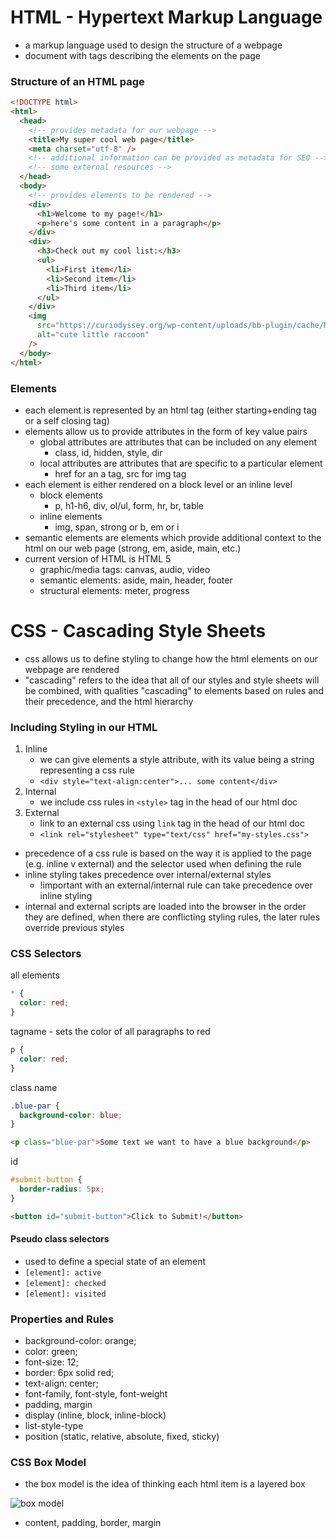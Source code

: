 # HTML - Hypertext Markup Language

- a markup language used to design the structure of a webpage
- document with tags describing the elements on the page

### Structure of an HTML page

```html
<!DOCTYPE html>
<html>
  <head>
    <!-- provides metadata for our webpage -->
    <title>My super cool web page</title>
    <meta charset="utf-8" />
    <!-- additional information can be provided as metadata for SEO -->
    <!-- some external resources -->
  </head>
  <body>
    <!-- provides elements to be rendered -->
    <div>
      <h1>Welcome to my page!</h1>
      <p>here's some content in a paragraph</p>
    </div>
    <div>
      <h3>Check out my cool list:</h3>
      <ul>
        <li>First item</li>
        <li>Second item</li>
        <li>Third item</li>
      </ul>
    </div>
    <img
      src="https://curiodyssey.org/wp-content/uploads/bb-plugin/cache/Mammals-Raccoon-square.jpg"
      alt="cute little raccoon"
    />
  </body>
</html>
```

### Elements

- each element is represented by an html tag (either starting+ending tag or a self closing tag)
- elements allow us to provide attributes in the form of key value pairs
  - global attributes are attributes that can be included on any element
    - class, id, hidden, style, dir
  - local attributes are attributes that are specific to a particular element
    - href for an a tag, src for img tag
- each element is either rendered on a block level or an inline level
  - block elements
    - p, h1-h6, div, ol/ul, form, hr, br, table
  - inline elements
    - img, span, strong or b, em or i
- semantic elements are elements which provide additional context to the html on our web page (strong, em, aside, main, etc.)
- current version of HTML is HTML 5
  - graphic/media tags: canvas, audio, video
  - semantic elements: aside, main, header, footer
  - structural elements: meter, progress

# CSS - Cascading Style Sheets

- css allows us to define styling to change how the html elements on our webpage are rendered
- "cascading" refers to the idea that all of our styles and style sheets will be combined, with qualities "cascading" to elements based on rules and their precedence, and the html hierarchy

### Including Styling in our HTML

1. Inline
   - we can give elements a style attribute, with its value being a string representing a css rule
   - `<div style="text-align:center">... some content</div>`
2. Internal
   - we include css rules in `<style>` tag in the head of our html doc
3. External
   - link to an external css using `link` tag in the head of our html doc
   - `<link rel="stylesheet" type="text/css" href="my-styles.css">`

- precedence of a css rule is based on the way it is applied to the page (e.g. inline v external) and the selector used when defining the rule
- inline styling takes precedence over internal/external styles
  - !important with an external/internal rule can take precedence over inline styling
- internal and external scripts are loaded into the browser in the order they are defined, when there are conflicting styling rules, the later rules override previous styles

### CSS Selectors

all elements

```css
* {
  color: red;
}
```

tagname - sets the color of all paragraphs to red

```css
p {
  color: red;
}
```

class name

```css
.blue-par {
  background-color: blue;
}
```

```html
<p class="blue-par">Some text we want to have a blue background</p>
```

id

```css
#submit-button {
  border-radius: 5px;
}
```

```html
<button id="submit-button">Click to Submit!</button>
```

#### Pseudo class selectors

- used to define a special state of an element
- `[element]: active`
- `[element]: checked`
- `[element]: visited`

### Properties and Rules

- background-color: orange;
- color: green;
- font-size: 12;
- border: 6px solid red;
- text-align: center;
- font-family, font-style, font-weight
- padding, margin
- display (inline, block, inline-block)
- list-style-type
- position (static, relative, absolute, fixed, sticky)

### CSS Box Model

- the box model is the idea of thinking each html item is a layered box

<img src="https://www.washington.edu/accesscomputing/webd2/student/unit3/images/boxmodel.gif" alt="box model" />

- content, padding, border, margin
